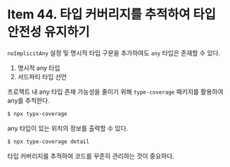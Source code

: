 # Item 44. 타입 커버리지를 추적하여 타입 안전성 유지하기

`noImplicitAny` 설정 및 명시적 타입 구문을 추가하여도 `any` 타입은 존재할 수 있다.

1. 명시적 any 타입
2. 서드파티 타입 선언

프로젝트 내 any 타입 존재 가능성을 줄이기 위해 `type-coverage` 패키지를 활용하여 any를 추적한다.

```bash
$ npx typx-coverage
```

any 타입이 있는 위치의 정보를 출력할 수 있다.

```bash
$ npx type-coverage detail
```

타입 커버리지를 추적하여 코드를 꾸준히 관리하는 것이 중요하다.